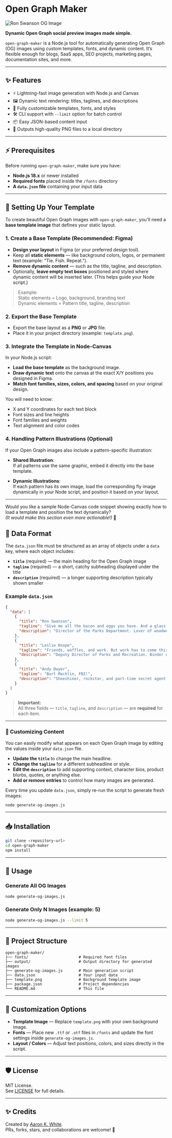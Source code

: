 # Open Graph Maker

![Ron Swanson OG Image](https://github.com/aaronkwhite/open-graph-maker/blob/main/output/ron-swanson.png?raw=true)

**Dynamic Open Graph social preview images made simple.**

`open-graph-maker` is a Node.js tool for automatically generating Open Graph (OG) images using custom templates, fonts, and dynamic content. It’s flexible enough for blogs, SaaS apps, SEO projects, marketing pages, documentation sites, and more.

---

## ✨ Features

- ⚡ Lightning-fast image generation with Node.js and Canvas
- 🖼️ Dynamic text rendering: titles, taglines, and descriptions
- 🎨 Fully customizable templates, fonts, and styles
- 🛠️ CLI support with `--limit` option for batch control
- 📦 Easy JSON-based content input
- 📂 Outputs high-quality PNG files to a local directory

---

## ⚡ Prerequisites

Before running `open-graph-maker`, make sure you have:

- **Node.js 18.x** or newer installed
- **Required fonts** placed inside the `/fonts` directory
- **A `data.json` file** containing your input data

---

## 🎨 Setting Up Your Template

To create beautiful Open Graph images with `open-graph-maker`, you'll need a **base template image** that defines your static layout.

### 1. Create a Base Template (Recommended: Figma)

- **Design your layout** in Figma (or your preferred design tool).
- Keep all **static elements** — like background colors, logos, or permanent text (example: "Tie. Fish. Repeat.").
- **Remove dynamic content** — such as the title, tagline, and description.
- Optionally, **leave empty text boxes** positioned and styled where dynamic content will be inserted later. (This helps guide your Node script.)

> Example:  
> Static elements = Logo, background, branding text  
> Dynamic elements = Pattern title, tagline, description

### 2. Export the Base Template

- Export the base layout as a **PNG** or **JPG** file.
- Place it in your project directory (example: `template.png`).

### 3. Integrate the Template in Node-Canvas

In your Node.js script:

- **Load the base template** as the background image.
- **Draw dynamic text** onto the canvas at the exact X/Y positions you designed in Figma.
- **Match font families, sizes, colors, and spacing** based on your original design.

You will need to know:
- X and Y coordinates for each text block
- Font sizes and line heights
- Font families and weights
- Text alignment and color codes

### 4. Handling Pattern Illustrations (Optional)

If your Open Graph images also include a pattern-specific illustration:

- **Shared Illustration**:  
  If all patterns use the same graphic, embed it directly into the base template.

- **Dynamic Illustrations**:  
  If each pattern has its own image, load the corresponding fly image dynamically in your Node script, and position it based on your layout.

---

Would you like a sample Node-Canvas code snippet showing exactly how to load a template and position the text dynamically?  
*(It would make this section even more actionable!)* 🚀

## 📄 Data Format

The `data.json` file must be structured as an array of objects under a `data` key, where each object includes:

- **`title`** (required) — the main heading for the Open Graph image
- **`tagline`** (required) — a short, catchy subheading displayed under the title
- **`description`** (required) — a longer supporting description typically shown smaller

### Example `data.json`

```json
{
  "data": [
    {
      "title": "Ron Swanson",
      "tagline": "Give me all the bacon and eggs you have. And a glass of Scotch.",
      "description": "Director of the Parks Department. Lover of woodworking, whiskey, and freedom."
    },
    {
      "title": "Leslie Knope",
      "tagline": "Friends, waffles, and work. But work has to come third.",
      "description": "Deputy Director of Parks and Recreation. Binder enthusiast and eternal optimist."
    },
    {
      "title": "Andy Dwyer",
      "tagline": "Burt Macklin, FBI!",
      "description": "Shoeshiner, rockstar, and part-time secret agent. Lead singer of Mouse Rat."
    }
  ]
}
```

> **Important:**  
> All three fields — `title`, `tagline`, and `description` — are **required** for each item.

---

### 🎨 Customizing Content

You can easily modify what appears on each Open Graph image by editing the values inside your `data.json` file.

- **Update the `title`** to change the main headline.
- **Change the `tagline`** for a different subheadline or style.
- **Edit the `description`** to add supporting context, character bios, product blurbs, quotes, or anything else.
- **Add or remove entries** to control how many images are generated.

Every time you update `data.json`, simply re-run the script to generate fresh images:

```bash
node generate-og-images.js
```

---

## 📥 Installation

```bash
git clone <repository-url>
cd open-graph-maker
npm install
```

---

## 🚀 Usage

### Generate All OG Images

```bash
node generate-og-images.js
```

### Generate Only N Images (example: 5)

```bash
node generate-og-images.js --limit 5
```

---

## 📂 Project Structure

```
open-graph-maker/
├── fonts/                      # Required font files
├── output/                     # Output directory for generated images
├── generate-og-images.js       # Main generation script
├── data.json                   # Your input data
├── template.png                # Background template image
├── package.json                # Project dependencies
└── README.md                   # This file
```

---

## 🎨 Customization Options

- **Template Image** — Replace `template.png` with your own background image.
- **Fonts** — Place new `.ttf` or `.otf` files in `/fonts` and update the font settings inside `generate-og-images.js`.
- **Layout / Colors** — Adjust text positions, colors, and sizes directly in the script.

---

## 🛡 License

MIT License.  
See [LICENSE](./LICENSE) for full details.

---

## ✨ Credits

Created by [Aaron K. White](https://github.com/aaronkwhite).  
PRs, forks, stars, and collaborations are welcome! 🚀
